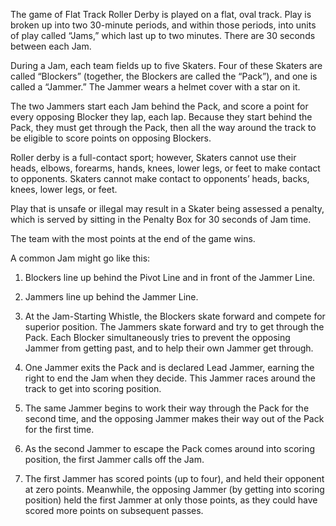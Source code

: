 The game of Flat Track Roller Derby is played on a flat, oval track. Play is broken up into two 30-minute periods, and within those periods, into units of play called “Jams,” which last up to two minutes. There are 30 seconds between each Jam.

During a Jam, each team fields up to five Skaters. Four of these Skaters are called “Blockers” (together, the Blockers are called the “Pack”), and one is called a “Jammer.” The Jammer wears a helmet cover with a star on it.

The two Jammers start each Jam behind the Pack, and score a point for every opposing Blocker they lap, each lap. Because they start behind the Pack, they must get through the Pack, then all the way around the track to be eligible to score points on opposing Blockers.

Roller derby is a full-contact sport; however, Skaters cannot use their heads, elbows, forearms, hands, knees, lower legs, or feet to make contact to opponents. Skaters cannot make contact to opponents’ heads, backs, knees, lower legs, or feet.

Play that is unsafe or illegal may result in a Skater being assessed a penalty, which is served by sitting in the Penalty Box for 30 seconds of Jam time.

The team with the most points at the end of the game wins.

A common Jam might go like this:

1. Blockers line up behind the Pivot Line and in front of the Jammer Line.
    
2. Jammers line up behind the Jammer Line.
    
3. At the Jam-Starting Whistle, the Blockers skate forward and compete for superior position. The Jammers skate forward and try to get through the Pack. Each Blocker simultaneously tries to prevent the opposing Jammer from getting past, and to help their own Jammer get through.
    
4. One Jammer exits the Pack and is declared Lead Jammer, earning the right to end the Jam when they decide. This Jammer races around the track to get into scoring position.
    
5. The same Jammer begins to work their way through the Pack for the second time, and the opposing Jammer makes their way out of the Pack for the first time.
    
6. As the second Jammer to escape the Pack comes around into scoring position, the first Jammer calls off the Jam.
    
7. The first Jammer has scored points (up to four), and held their opponent at zero points. Meanwhile, the opposing Jammer (by getting into scoring position) held the first Jammer at only those points, as they could have scored more points on subsequent passes.